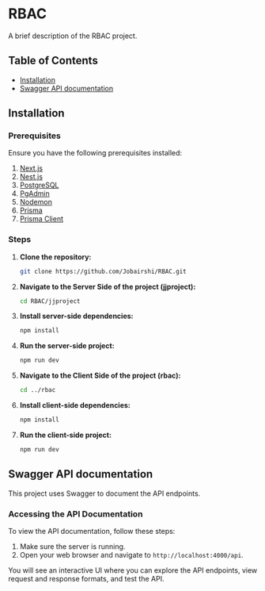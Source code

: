 # RBAC

A brief description of the RBAC project.

## Table of Contents
- [Installation](#installation)
- [Swagger API documentation](#swagger-api-documentation)

## Installation

### Prerequisites
Ensure you have the following prerequisites installed:
1. [Next.js](https://nextjs.org/)
2. [Nest.js](https://nestjs.com/)
3. [PostgreSQL](https://www.postgresql.org/)
4. [PgAdmin](https://www.pgadmin.org/)
5. [Nodemon](https://www.npmjs.com/package/nodemon)
6. [Prisma](https://www.prisma.io/)
7. [Prisma Client](https://www.prisma.io/docs/concepts/components/prisma-client)

### Steps
1. **Clone the repository:**
   ```sh
   git clone https://github.com/Jobairshi/RBAC.git
   ```

2. **Navigate to the Server Side of the project (jjproject):**
   ```sh
   cd RBAC/jjproject
   ```

3. **Install server-side dependencies:**
   ```sh
   npm install
   ```

4. **Run the server-side project:**
   ```sh
   npm run dev
   ```

5. **Navigate to the Client Side of the project (rbac):**
   ```sh
   cd ../rbac
   ```

6. **Install client-side dependencies:**
   ```sh
   npm install
   ```

7. **Run the client-side project:**
   ```sh
   npm run dev
   ```

## Swagger API documentation

This project uses Swagger to document the API endpoints.

### Accessing the API Documentation

To view the API documentation, follow these steps:

1. Make sure the server is running.
2. Open your web browser and navigate to `http://localhost:4000/api`.

You will see an interactive UI where you can explore the API endpoints, view request and response formats, and test the API.
```
